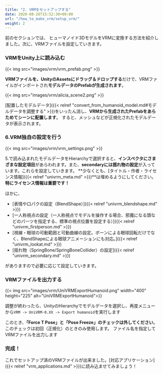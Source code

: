 ```yaml
---
title: "2. VRMをセットアップする"
date: 2020-08-26T15:52:30+09:00
url: "/how_to_make_vrm/setup_vrm/"
weight: 2
---
```


前のセクションでは、 ヒューマノイド3DモデルをVRMに変換する方法を紹介しました。次に、VRMファイルを設定していきます。

### VRMをUnity上に読み込む
{{< img src="images/vrm/vrm_prefab.png" >}}

**VRMファイルを、UnityのAssetsにドラッグ＆ドロップする**だけで、VRMファイルがインポートされ**モデルデータのPrefabが生成されます**。

{{< img src="images/vrm/alicia_scene2.png" >}}

[配置したモデルデータ]({{< relref "convert_from_humanoid_model.md#モデルデータを調整する" >}})をいったん消し、**VRMから生成されたPrefabをあらためてシーンに配置します**。
すると、メッシュなどが正規化されたモデルデータが表示されます。

### 6.VRM独自の設定を行う
{{< img src="images/vrm/vrm_settings.png" >}}

5.で読み込まれたモデルデータをHierarchyで選択すると、**インスペクタにさまざまな設定項目**があらわれます。また、**secondaryには揺れ物の設定**が入っています。これらを設定していきます。
**少なくとも、[タイトル・作者・ライセンス情報]({{< relref "univrm_meta.md" >}})**は埋めるようにしてください。**特にライセンス情報は重要です！**

ほかに、

* [表情や口パクの設定（BlendShape）]({{< relref "univrm_blendshape.md" >}})
* [一人称視点の設定（一人称視点でモデルを操作する場合、邪魔になる頭などのパーツを指定する、標準の視点位置を設定する）]({{< relref "univrm_firstperson.md" >}})
* [視線・眼球の可動範囲と可動曲線の設定。ボーンによる眼球回転だけでなく、BlendShapeによる眼球アニメーションにも対応。]({{< relref "univrm_lookat.md" >}})
* [揺れ物（SpringBone/SpringBoneCollider）の設定]({{< relref "univrm_secondary.md" >}})

がありますので必要に応じて設定していきます。

### VRMファイルを出力する
{{< img src="images/vrm/UniVRMExportHumanoid.png" width="400" height="225" alt="UniVRMExportHumanoid">}}

調整が終わったら、UnityのHierarchyでモデルデータを選択し、再度メニューから``VRM -> UniVRM-0.XX -> Export humanoid``を実行します

このとき、**「Force T Pose」と「Pose Freeze」のチェックは外してください**。このチェックは初回（正規化）のときのみ使用します。
ファイル名を指定してVRMファイルを出力します

### 完成！
これでセットアップ済のVRMファイルが出来ました。[対応アプリケーション]({{< relref "vrm_applications.md" >}})に読み込ませてみましょう！
